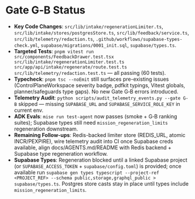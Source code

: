 # Gate G‑B Status

- **Key Code Changes**: `src/lib/intake/regenerationLimiter.ts`, `src/lib/intake/stores/postgresStore.ts`, `src/lib/feedback/service.ts`, `src/lib/telemetry/redaction.ts`, `.github/workflows/supabase-types-check.yml`, `supabase/migrations/0001_init.sql`, `supabase/types.ts`.
- **Targeted Tests**: `pnpm vitest run src/components/FeedbackDrawer.test.tsx src/lib/intake/regenerationLimiter.test.ts src/app/api/intake/regenerate/route.test.ts src/lib/telemetry/redaction.test.ts` — all passing (60 tests).
- **Typecheck**: `pnpm tsc --noEmit` still surfaces pre-existing issues (ControlPlaneWorkspace severity badge, pdfkit typings, Vitest globals, planner/safeguards type gaps). No new Gate G‑B errors introduced.
- **Telemetry Audit**: `python scripts/audit_telemetry_events.py --gate G-B` skipped — missing `SUPABASE_URL` and `SUPABASE_SERVICE_ROLE_KEY` in current env.
- **ADK Evals**: `mise run test-agent` now passes (smoke + G‑B ranking suites); Supabase types still need `mission_regeneration_limits` regeneration downstream.
- **Remaining Follow-ups**: Redis-backed limiter store (REDIS_URL, atomic INCR/PEXPIRE), wire telemetry audit into CI once Supabase creds available, align docs/AGENTS.md/README with Redis backend + Supabase type regeneration workflow.
- **Supabase Types**: Regeneration blocked until a linked Supabase project (or `SUPABASE_ACCESS_TOKEN` + `supabase/config.toml`) is provided; once available run `supabase gen types typescript --project-ref <PROJECT_REF> --schema public,storage,graphql_public > supabase/types.ts`. Postgres store casts stay in place until types include `mission_regeneration_limits`.
